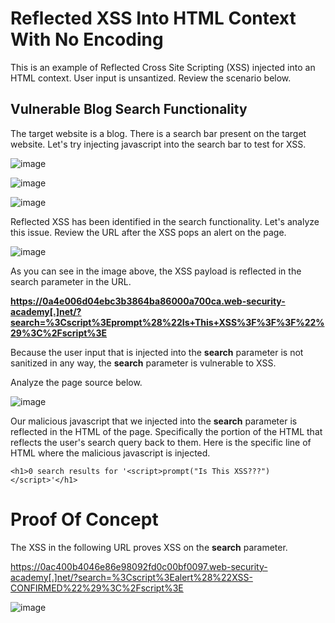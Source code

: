 <h1>Reflected XSS Into HTML Context With No Encoding</h1>

This is an example of Reflected Cross Site Scripting (XSS) injected into an HTML context. User input is unsantized. Review the scenario below.

<h2>Vulnerable Blog Search Functionality</h2>
The target website is a blog. There is a search bar present on the target website. Let's try injecting javascript into the search bar to test for XSS.

![image](https://github.com/user-attachments/assets/7a723623-c262-4617-be16-b695ffc8d1de)

![image](https://github.com/user-attachments/assets/a15c1915-8d03-49f4-8369-1871bbd04f91)

![image](https://github.com/user-attachments/assets/31835ac3-3567-4f9d-8bcd-67262af2982d)

Reflected XSS has been identified in the search functionality. Let's analyze this issue. Review the URL after the XSS pops an alert on the page.

![image](https://github.com/user-attachments/assets/6e9fb8f8-7aa5-44a7-bf54-28c5dcab88b0)

As you can see in the image above, the XSS payload is reflected in the search parameter in the URL.

**https://0a4e006d04ebc3b3864ba86000a700ca.web-security-academy[.]net/?search=%3Cscript%3Eprompt%28%22Is+This+XSS%3F%3F%3F%22%29%3C%2Fscript%3E**

Because the user input that is injected into the **search** parameter is not sanitized in any way, the **search** parameter is vulnerable to XSS. 

Analyze the page source below.

![image](https://github.com/user-attachments/assets/da079a1b-ff48-41c8-bf57-35f499e6ec56)

Our malicious javascript that we injected into the **search** parameter is reflected in the HTML of the page. Specifically the portion of the HTML that reflects the user's search query back to them.
Here is the specific line of HTML where the malicious javascript is injected.

```
<h1>0 search results for '<script>prompt("Is This XSS???")</script>'</h1>
```

<h1>Proof Of Concept</h1>

The XSS in the following URL proves XSS on the **search** parameter.

https://0ac400b4046e86e98092fd0c00bf0097.web-security-academy[.]net/?search=%3Cscript%3Ealert%28%22XSS-CONFIRMED%22%29%3C%2Fscript%3E

![image](https://github.com/user-attachments/assets/8371e057-a563-4911-9f74-a13d7eff984f)
